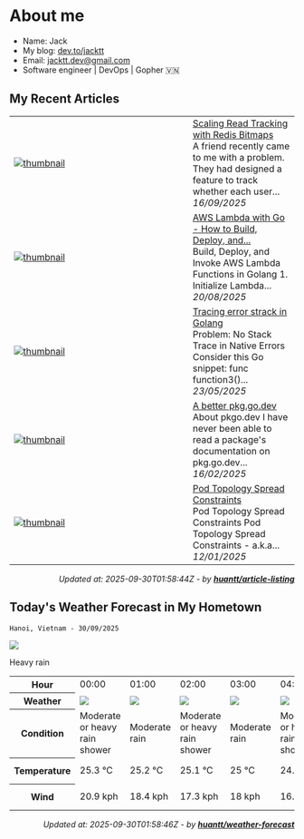 # About me

- Name: Jack
- My blog: [dev.to/jacktt](https://dev.to/jacktt)
- Email: [jacktt.dev@gmail.com](mailto:jacktt.dev@gmail.com)
- Software engineer | DevOps | Gopher 🇻🇳

## My Recent Articles

<table>
        <tr>
            <td width="300px">
                 <a href="https://dev.to/jacktt/scaling-read-tracking-with-redis-bitmaps-3aip">
                    <img src="https://media2.dev.to/dynamic/image/width=1000,height=420,fit=cover,gravity=auto,format=auto/https%3A%2F%2Fdev-to-uploads.s3.amazonaws.com%2Fuploads%2Farticles%2Fb7wglhgavqdxj92rzgpj.jpeg" alt="thumbnail">
                </a>
            </td>
            <td>
                <a href="https://dev.to/jacktt/scaling-read-tracking-with-redis-bitmaps-3aip">Scaling Read Tracking with Redis Bitmaps</a>
                <div>A friend recently came to me with a problem. They had designed a feature to track whether each user...</div>
                <div><i>16/09/2025</i></div>
            </td>
        </tr>
        <tr>
            <td width="300px">
                 <a href="https://dev.to/jacktt/aws-lambda-with-go-how-to-build-deploy-and-invoke-1p0o">
                    <img src="data/images/default-thumbnail.png" alt="thumbnail">
                </a>
            </td>
            <td>
                <a href="https://dev.to/jacktt/aws-lambda-with-go-how-to-build-deploy-and-invoke-1p0o">AWS Lambda with Go - How to Build, Deploy, and...</a>
                <div>Build, Deploy, and Invoke AWS Lambda Functions in Golang            1. Initialize Lambda...</div>
                <div><i>20/08/2025</i></div>
            </td>
        </tr>
        <tr>
            <td width="300px">
                 <a href="https://dev.to/jacktt/tracing-error-strack-in-golang-234o">
                    <img src="data/images/default-thumbnail.png" alt="thumbnail">
                </a>
            </td>
            <td>
                <a href="https://dev.to/jacktt/tracing-error-strack-in-golang-234o">Tracing error strack in Golang</a>
                <div>Problem: No Stack Trace in Native Errors   Consider this Go snippet:    func function3()...</div>
                <div><i>23/05/2025</i></div>
            </td>
        </tr>
        <tr>
            <td width="300px">
                 <a href="https://dev.to/jacktt/a-better-pkggodev-hip">
                    <img src="https://media2.dev.to/dynamic/image/width=1000,height=420,fit=cover,gravity=auto,format=auto/https%3A%2F%2Fdev-to-uploads.s3.amazonaws.com%2Fuploads%2Farticles%2Fz4mwymfyiy1d2jgrweca.png" alt="thumbnail">
                </a>
            </td>
            <td>
                <a href="https://dev.to/jacktt/a-better-pkggodev-hip">A better pkg.go.dev</a>
                <div>About pkgo.dev   I have never been able to read a package&#39;s documentation on pkg.go.dev...</div>
                <div><i>16/02/2025</i></div>
            </td>
        </tr>
        <tr>
            <td width="300px">
                 <a href="https://dev.to/jacktt/pod-topology-spread-constraints-2pd7">
                    <img src="https://media2.dev.to/dynamic/image/width=1000,height=420,fit=cover,gravity=auto,format=auto/https%3A%2F%2Fdev-to-uploads.s3.amazonaws.com%2Fuploads%2Farticles%2F3wrh7ita355fq7dzzto1.png" alt="thumbnail">
                </a>
            </td>
            <td>
                <a href="https://dev.to/jacktt/pod-topology-spread-constraints-2pd7">Pod Topology Spread Constraints</a>
                <div>Pod Topology Spread Constraints   Pod Topology Spread Constraints - a.k.a...</div>
                <div><i>12/01/2025</i></div>
            </td>
        </tr>
</table>

<div align="right">

*Updated at: 2025-09-30T01:58:44Z - by **[huantt/article-listing](https://github.com/huantt/article-listing)***

</div>


## Today's Weather Forecast in My Hometown



`Hanoi, Vietnam - 30/09/2025`

<img src="https://cdn.weatherapi.com/weather/64x64/day/308.png"/>

Heavy rain


<table>
    <tr>
        <th>Hour</th>
        <td>00:00</td><td>01:00</td><td>02:00</td><td>03:00</td><td>04:00</td><td>05:00</td><td>06:00</td><td>07:00</td><td>08:00</td><td>09:00</td><td>10:00</td><td>11:00</td><td>12:00</td><td>13:00</td><td>14:00</td><td>15:00</td><td>16:00</td><td>17:00</td><td>18:00</td><td>19:00</td><td>20:00</td><td>21:00</td><td>22:00</td><td>23:00</td>
    </tr>
    <tr>
        <th>Weather</th>
        <td><img src="https://cdn.weatherapi.com/weather/64x64/night/356.png"></img></td><td><img src="https://cdn.weatherapi.com/weather/64x64/night/302.png"></img></td><td><img src="https://cdn.weatherapi.com/weather/64x64/night/356.png"></img></td><td><img src="https://cdn.weatherapi.com/weather/64x64/night/302.png"></img></td><td><img src="https://cdn.weatherapi.com/weather/64x64/night/356.png"></img></td><td><img src="https://cdn.weatherapi.com/weather/64x64/night/302.png"></img></td><td><img src="https://cdn.weatherapi.com/weather/64x64/day/356.png"></img></td><td><img src="https://cdn.weatherapi.com/weather/64x64/day/302.png"></img></td><td><img src="https://cdn.weatherapi.com/weather/64x64/day/389.png"></img></td><td><img src="https://cdn.weatherapi.com/weather/64x64/day/299.png"></img></td><td><img src="https://cdn.weatherapi.com/weather/64x64/day/353.png"></img></td><td><img src="https://cdn.weatherapi.com/weather/64x64/day/293.png"></img></td><td><img src="https://cdn.weatherapi.com/weather/64x64/day/353.png"></img></td><td><img src="https://cdn.weatherapi.com/weather/64x64/day/296.png"></img></td><td><img src="https://cdn.weatherapi.com/weather/64x64/day/353.png"></img></td><td><img src="https://cdn.weatherapi.com/weather/64x64/day/293.png"></img></td><td><img src="https://cdn.weatherapi.com/weather/64x64/day/176.png"></img></td><td><img src="https://cdn.weatherapi.com/weather/64x64/day/296.png"></img></td><td><img src="https://cdn.weatherapi.com/weather/64x64/night/353.png"></img></td><td><img src="https://cdn.weatherapi.com/weather/64x64/night/353.png"></img></td><td><img src="https://cdn.weatherapi.com/weather/64x64/night/353.png"></img></td><td><img src="https://cdn.weatherapi.com/weather/64x64/night/353.png"></img></td><td><img src="https://cdn.weatherapi.com/weather/64x64/night/353.png"></img></td><td><img src="https://cdn.weatherapi.com/weather/64x64/night/143.png"></img></td>
    </tr>
    <tr>
        <th>Condition</th>
        <td width="200px">Moderate or heavy rain shower</td><td width="200px">Moderate rain</td><td width="200px">Moderate or heavy rain shower</td><td width="200px">Moderate rain</td><td width="200px">Moderate or heavy rain shower</td><td width="200px">Moderate rain</td><td width="200px">Moderate or heavy rain shower</td><td width="200px">Moderate rain</td><td width="200px">Moderate or heavy rain with thunder</td><td width="200px">Moderate rain at times</td><td width="200px">Light rain shower</td><td width="200px">Patchy light rain</td><td width="200px">Light rain shower</td><td width="200px">Light rain</td><td width="200px">Light rain shower</td><td width="200px">Patchy light rain</td><td width="200px">Patchy rain nearby</td><td width="200px">Light rain</td><td width="200px">Light rain shower</td><td width="200px">Light rain shower</td><td width="200px">Light rain shower</td><td width="200px">Light rain shower</td><td width="200px">Light rain shower</td><td width="200px">Mist</td>
    </tr>
    <tr>
        <th>Temperature</th>
        <td>25.3 °C</td><td>25.2 °C</td><td>25.1 °C</td><td>25 °C</td><td>24.9 °C</td><td>24.8 °C</td><td>24.6 °C</td><td>24.9 °C</td><td>25.3 °C</td><td>26.5 °C</td><td>26.9 °C</td><td>28.5 °C</td><td>28.8 °C</td><td>28.5 °C</td><td>28 °C</td><td>27.1 °C</td><td>26.8 °C</td><td>26.4 °C</td><td>25.8 °C</td><td>25.5 °C</td><td>25.1 °C</td><td>24.7 °C</td><td>24.6 °C</td><td>24.8 °C</td>
    </tr>
    <tr>
        <th>Wind</th>
        <td>20.9 kph</td><td>18.4 kph</td><td>17.3 kph</td><td>18 kph</td><td>16.9 kph</td><td>16.9 kph</td><td>15.5 kph</td><td>16.2 kph</td><td>18 kph</td><td>19.4 kph</td><td>19.8 kph</td><td>22 kph</td><td>21.2 kph</td><td>21.2 kph</td><td>19.8 kph</td><td>16.9 kph</td><td>15.1 kph</td><td>13.3 kph</td><td>12.2 kph</td><td>10.8 kph</td><td>8.6 kph</td><td>7.6 kph</td><td>7.2 kph</td><td>7.6 kph</td>
    </tr>
</table>


<div align="right">

*Updated at: 2025-09-30T01:58:46Z - by **[huantt/weather-forecast](https://github.com/huantt/weather-forecast)***

</div>


